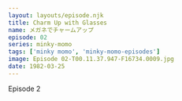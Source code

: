 ```yaml
---
layout: layouts/episode.njk
title: Charm Up with Glasses
name: メガネでチャームアップ
episode: 02
series: minky-momo
tags: ['minky momo', 'minky-momo-episodes']
image: Episode 02-T00.11.37.947-F16734.0009.jpg
date: 1982-03-25
---
```


Episode 2